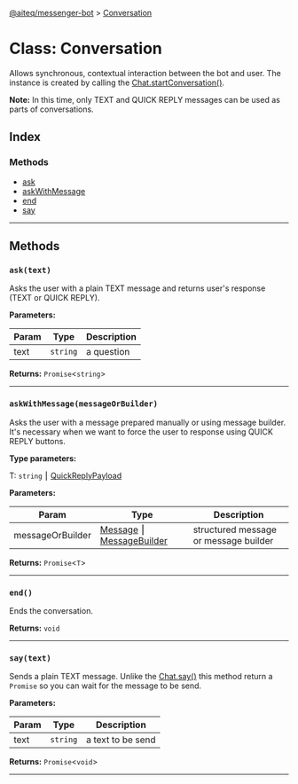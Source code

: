 [@aiteq/messenger-bot](../README.md) > [Conversation](../classes/conversation.md)

# Class: Conversation
Allows synchronous, contextual interaction between the bot and user. The instance is created by calling the [Chat.startConversation()](./chat.md#startConversation).

**Note:** In this time, only TEXT and QUICK REPLY messages can be used as parts of conversations.

## Index

### Methods
* [ask](conversation.md#ask)
* [askWithMessage](conversation.md#askwithmessage)
* [end](conversation.md#end)
* [say](conversation.md#say)
---
## Methods
<a id="ask"></a>
###  `ask(text)`
Asks the user with a plain TEXT message and returns user's response (TEXT or QUICK REPLY).

**Parameters:**

| Param | Type | Description |
| ------ | ------ | ------ |
| text | `string`   |  a question |

**Returns:** `Promise`<`string`>
___

<a id="askwithmessage"></a>
###  `askWithMessage(messageOrBuilder)`
Asks the user with a message prepared manually or using message builder. It's necessary when we want to force the user to response using QUICK REPLY buttons.

**Type parameters:**

T:  `string` ⎮ [QuickReplyPayload](../interfaces/webhook.quickreplypayload.md)

**Parameters:**

| Param | Type | Description |
| ------ | ------ | ------ |
| messageOrBuilder | [Message](../modules/send.md#message) ⎮ [MessageBuilder](messagebuilder.md) |structured message or message builder |

**Returns:** `Promise`<`T`>
___

<a id="end"></a>
###  `end()`
Ends the conversation.

**Returns:** `void`
___

<a id="say"></a>
###  `say(text)`
Sends a plain TEXT message. Unlike the [Chat.say()](./chat.md#say) this method return a `Promise` so you can wait for the message to be send.

**Parameters:**

| Param | Type | Description |
| ------ | ------ | ------ |
| text | `string` | a text to be send |

**Returns:** `Promise`<`void`>
___
